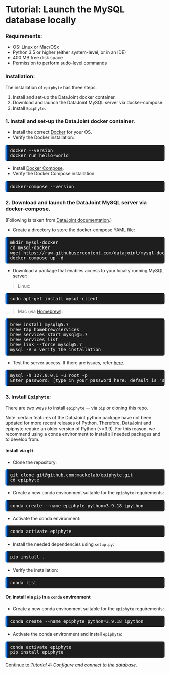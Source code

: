 # Tutorial: Launch the MySQL database locally

### **Requirements:** 
* OS: Linux or Mac/OSx
* Python 3.5 or higher (either system-level, or in an IDE)
* 400 MB free disk space
* Permission to perform sudo-level commands

### Installation: 

The installation of `epiphyte` has three steps: 

1. Install and set-up the DataJoint docker container. 
2. Download and launch the DataJoint MySQL server via docker-compose.
3. Install `Epiphyte`.

### 1. Install and set-up the DataJoint docker container. 

* Install the correct [Docker](https://docs.docker.com/get-docker/) for your OS.
* Verify the Docker installation: 
<pre style="background-color: #1E1E1E; color: white; padding: 10px; border-radius: 5px; border-left: 5px solid #007bff;">
docker --version
docker run hello-world
</pre>
* Install [Docker Compose](https://docs.docker.com/compose/install/).
* Verify the Docker Compose installation:
<pre style="background-color: #1E1E1E; color: white; padding: 10px; border-radius: 5px; border-left: 5px solid #007bff;">
docker-compose --version
</pre>

### 2. Download and launch the DataJoint MySQL server via docker-compose.

(Following is taken from [DataJoint documentation](https://github.com/datajoint/mysql-docker).)

* Create a directory to store the docker-compose YAML file:
<pre style="background-color: #1E1E1E; color: white; padding: 10px; border-radius: 5px; border-left: 5px solid #007bff;">
mkdir mysql-docker
cd mysql-docker
wget https://raw.githubusercontent.com/datajoint/mysql-docker/master/docker-compose.yaml
docker-compose up -d
</pre>
* Download a package that enables access to your locally running MySQL server:

> Linux: 
<pre style="background-color: #1E1E1E; color: white; padding: 10px; border-radius: 5px; border-left: 5px solid #007bff;">
sudo apt-get install mysql-client
</pre>

> Mac (via [Homebrew](https://brew.sh/)): 
<pre style="background-color: #1E1E1E; color: white; padding: 10px; border-radius: 5px; border-left: 5px solid #007bff;">
brew install mysql@5.7
brew tap homebrew/services
brew services start mysql@5.7
brew services list
brew link --force mysql@5.7
mysql -V # verify the installation
</pre>
* Test the server access. If there are issues, refer [here](https://github.com/mackelab/Epiphyte/wiki/Troubleshooting).
<pre style="background-color: #1E1E1E; color: white; padding: 10px; border-radius: 5px; border-left: 5px solid #007bff;">
mysql -h 127.0.0.1 -u root -p
Enter password: [type in your password here: default is "simple"]
</pre>


### 3. Install `Epiphyte`:

There are two ways to install `epiphyte` -- via `pip` or cloning this repo. 

Note: certain features of the DataJoint python package have not been updated for more recent releases of Python. Therefore, DataJoint and epiphyte require an older version of Python (<=3.9). For this reason, we recommend using a conda environment to install all needed packages and to develop from. 

#### Install via `git`

* Clone the repository:
<pre style="background-color: #1E1E1E; color: white; padding: 10px; border-radius: 5px; border-left: 5px solid #007bff;">
git clone git@github.com:mackelab/epiphyte.git
cd epiphyte
</pre>

* Create a new conda environment suitable for the `epiphyte` requirements: 
<pre style="background-color: #1E1E1E; color: white; padding: 10px; border-radius: 5px; border-left: 5px solid #007bff;">
conda create --name epiphyte python=3.9.18 ipython
</pre>

* Activate the conda environment: 
<pre style="background-color: #1E1E1E; color: white; padding: 10px; border-radius: 5px; border-left: 5px solid #007bff;">
conda activate epiphyte
</pre>

* Install the needed dependencies using `setup.py`:
<pre style="background-color: #1E1E1E; color: white; padding: 10px; border-radius: 5px; border-left: 5px solid #007bff;">
pip install .
</pre>

* Verify the installation:
<pre style="background-color: #1E1E1E; color: white; padding: 10px; border-radius: 5px; border-left: 5px solid #007bff;">
conda list
</pre>

#### Or, install via `pip` in a `conda` environment 

* Create a new conda environment suitable for the `epiphyte` requirements: 
<pre style="background-color: #1E1E1E; color: white; padding: 10px; border-radius: 5px; border-left: 5px solid #007bff;">
conda create --name epiphyte python=3.9.18 ipython
</pre>
* Activate the conda environment and install `epiphyte`:
<pre style="background-color: #1E1E1E; color: white; padding: 10px; border-radius: 5px; border-left: 5px solid #007bff;">
conda activate epiphyte
pip install epiphyte
</pre>



[Continue to *Tutorial 4: Configure and connect to the database*.](4.%20Configure%20and%20connect%20to%20database.ipynb)

